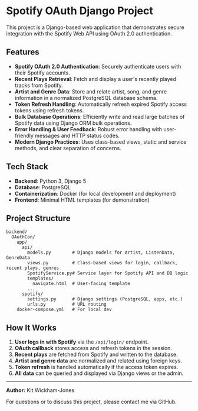 # Spotify OAuth Django Project

This project is a Django-based web application that demonstrates secure integration with the Spotify Web API using OAuth 2.0 authentication.

## Features

- **Spotify OAuth 2.0 Authentication**: Securely authenticate users with their Spotify accounts.
- **Recent Plays Retrieval**: Fetch and display a user's recently played tracks from Spotify.
- **Artist and Genre Data**: Store and relate artist, song, and genre information in a normalized PostgreSQL database schema.
- **Token Refresh Handling**: Automatically refresh expired Spotify access tokens using refresh tokens.
- **Bulk Database Operations**: Efficiently write and read large batches of Spotify data using Django ORM bulk operations.
- **Error Handling & User Feedback**: Robust error handling with user-friendly messages and HTTP status codes.
- **Modern Django Practices**: Uses class-based views, static and service methods, and clear separation of concerns.

## Tech Stack

- **Backend**: Python 3, Django 5
- **Database**: PostgreSQL
- **Containerization**: Docker (for local development and deployment)
- **Frontend**: Minimal HTML templates (for demonstration)

## Project Structure

```
backend/
  OAuthCon/
    app/
      api/
        models.py        # Django models for Artist, ListenData, GenreData
        views.py         # Class-based views for login, callback, recent plays, genres
        SpotifyService.py# Service layer for Spotify API and DB logic
        templates/
          navigate.html  # User-facing template
        ...
      spotify/
        settings.py      # Django settings (PostgreSQL, apps, etc.)
        urls.py          # URL routing
    docker-compose.yml   # For local dev
```

## How It Works

1. **User logs in with Spotify** via the `/api/login/` endpoint.
2. **OAuth callback** stores access and refresh tokens in the session.
3. **Recent plays** are fetched from Spotify and written to the database.
4. **Artist and genre data** are normalized and related using foreign keys.
5. **Token refresh** is handled automatically if the access token expires.
6. **All data** can be queried and displayed via Django views or the admin.

---

**Author:** Kit Wickham-Jones

For questions or to discuss this project, please contact me via GitHub.
